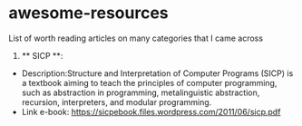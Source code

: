 # awesome-resources
List of worth reading articles on many categories that I came across

1. ** SICP **: 
  * Description:Structure and Interpretation of Computer Programs (SICP) is a textbook aiming to teach the principles of computer programming, such as abstraction in programming, metalinguistic abstraction, recursion, interpreters, and modular programming.
  * Link e-book: https://sicpebook.files.wordpress.com/2011/06/sicp.pdf
